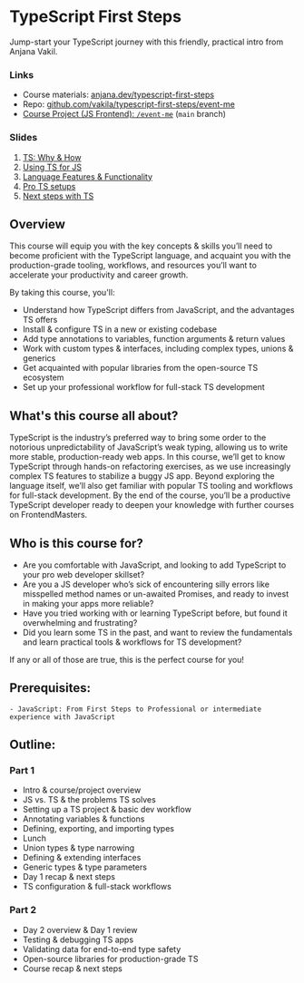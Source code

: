 # TypeScript First Steps

Jump-start your TypeScript journey with this friendly, practical intro from Anjana Vakil.

### Links

- Course materials: [anjana.dev/typescript-first-steps](https://anjana.dev/typescript-first-steps)
- Repo: [github.com/vakila/typescript-first-steps/event-me](https://github.com/vakila/typescript-first-steps/event-me)
- [Course Project (JS Frontend): `/event-me`](https://github.com/vakila/typescript-first-steps/event-me) (`main` branch)

### Slides

1. [TS: Why & How](./0.html)
2. [Using TS for JS](./1.html)
3. [Language Features & Functionality](./2.html)
4. [Pro TS setups](./3.html)
5. [Next steps with TS](./4.html)

## Overview
  This course will equip you with the key concepts & skills you’ll need to become proficient with the TypeScript language, and acquaint you with the production-grade tooling, workflows, and resources you’ll want to accelerate your productivity and career growth.


By taking this course, you'll:
  - Understand how TypeScript differs from JavaScript, and the advantages TS offers
  - Install & configure TS in a new or existing codebase
  - Add type annotations to variables, function arguments & return values
  - Work with custom types & interfaces, including complex types, unions & generics
  - Get acquainted with popular libraries from the open-source TS ecosystem
  - Set up your professional workflow for full-stack TS development

## What's this course all about? 
  TypeScript is the industry’s preferred way to bring some order to the notorious unpredictability of JavaScript’s weak typing, allowing us to write more stable, production-ready web apps. In this course, we’ll get to know TypeScript through hands-on refactoring exercises, as we use increasingly complex TS features to stabilize a buggy JS app. Beyond exploring the language itself, we’ll also get familiar with popular TS tooling and workflows for full-stack development. By the end of the course, you’ll be a productive TypeScript developer ready to deepen your knowledge with further courses on FrontendMasters.

## Who is this course for?

- Are you comfortable with JavaScript, and looking to add TypeScript to your pro web developer skillset?
- Are you a JS developer who’s sick of encountering silly errors like misspelled method names or un-awaited Promises, and ready to invest in making your apps more reliable?
- Have you tried working with or learning TypeScript before, but found it overwhelming and frustrating?
- Did you learn some TS in the past, and want to review the fundamentals and learn practical tools & workflows for TS development?
	
If any or all of those are true, this is the perfect course for you!

## Prerequisites:
	- JavaScript: From First Steps to Professional or intermediate experience with JavaScript
	
## Outline: 

### Part 1

- Intro & course/project overview
- JS vs. TS & the problems TS solves
- Setting up a TS project & basic dev workflow
- Annotating variables & functions
- Defining, exporting, and importing types
- Lunch
- Union types & type narrowing
- Defining & extending interfaces 
- Generic types & type parameters
- Day 1 recap & next steps
- TS configuration & full-stack workflows

### Part 2

- Day 2 overview & Day 1 review
- Testing & debugging TS apps
- Validating data for end-to-end type safety
- Open-source libraries for production-grade TS
- Course recap & next steps
	

